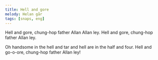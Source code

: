 ```yaml
---
title: Hell and gore
melody: Helan går
tags: [snaps, eng]
---
```


Hell and gore,
chung-hop father Allan Allan ley.
Hell and gore,
chung-hop father Allan ley.

Oh handsome in the hell and tar
and hell are in the half and four.
Hell and go-o-ore,
chung-hop father Allan ley!
